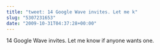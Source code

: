 ```yaml
---
title: "tweet: 14 Google Wave invites. Let me k"
slug: "5307231653"
date: "2009-10-31T04:37:28+00:00"
---
```

14 Google Wave invites. Let me know if anyone wants one.
